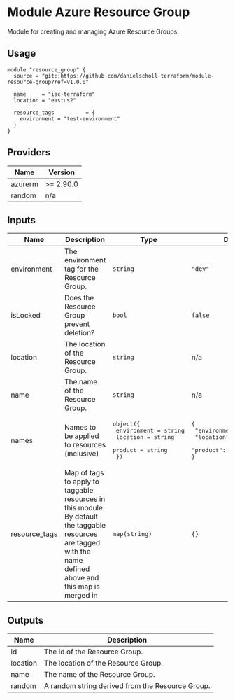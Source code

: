 # Module Azure Resource Group

Module for creating and managing Azure Resource Groups.

## Usage

```
module "resource_group" {
  source = "git::https://github.com/danielscholl-terraform/module-resource-group?ref=v1.0.0"

  name     = "iac-terraform"
  location = "eastus2"

  resource_tags          = {
    environment = "test-environment"
  }
}
```

<!--- BEGIN_TF_DOCS --->
## Providers

| Name | Version |
|------|---------|
| azurerm | >= 2.90.0 |
| random | n/a |

## Inputs

| Name | Description | Type | Default | Required |
|------|-------------|------|---------|:-----:|
| environment | The environment tag for the Resource Group. | `string` | `"dev"` | no |
| isLocked | Does the Resource Group prevent deletion? | `bool` | `false` | no |
| location | The location of the Resource Group. | `string` | n/a | yes |
| name | The name of the Resource Group. | `string` | n/a | yes |
| names | Names to be applied to resources (inclusive) | <pre>object({<br>    environment = string<br>    location    = string<br>    product     = string<br>  })</pre> | <pre>{<br>  "environment": "sandbox",<br>  "location": "eastus2",<br>  "product": "iac"<br>}</pre> | no |
| resource\_tags | Map of tags to apply to taggable resources in this module.  By default the taggable resources are tagged with the name defined above and this map is merged in | `map(string)` | `{}` | no |

## Outputs

| Name | Description |
|------|-------------|
| id | The id of the Resource Group. |
| location | The location of the Resource Group. |
| name | The name of the Resource Group. |
| random | A random string derived from the Resource Group. |
<!--- END_TF_DOCS --->
